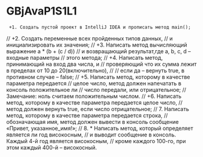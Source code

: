 # GBjAvaP1S1L1
     +1. Создать пустой проект в IntelliJ IDEA и прописать метод main();
//        +2. Создать переменные всех пройденных типов данных,
//        и инициализировать их значения;
//        +3. Написать метод вычисляющий выражение a * (b + (c / d))
//        и возвращающий результат,где a, b, c, d – входные параметры
//        этого метода;
//        +4. Написать метод, принимающий на вход два числа, и
//        проверяющий что их сумма лежит в пределах от 10 до 20(включительно),
//
//        если да – вернуть true, в противном случае – false;
//        +5. Написать метод, которому в качестве параметра передается
//        целое число, метод должен напечатать в консоль положительное ли
//        число передали, или отрицательное;
//        Замечание: ноль считаем положительным числом.
//        +6. Написать метод, которому в качестве параметра передается целое число,
//        метод должен вернуть true, если число отрицательное;
//        7. Написать метод, которому в качестве параметра передается строка,
//        обозначающая имя, метод должен вывести в консоль сообщение «Привет, указанное_имя!»;
//        8. * Написать метод, который определяет является ли год високосным,
//        и выводит сообщение в консоль. Каждый 4-й год является високосным,
//        кроме каждого 100-го, при этом каждый 400-й – високосный.
